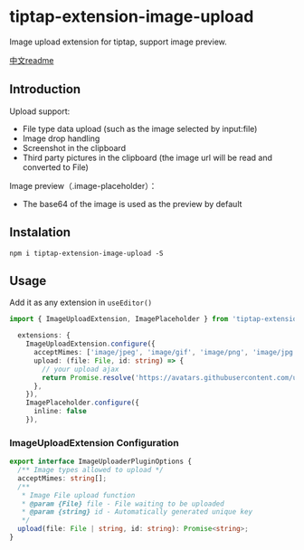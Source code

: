 # tiptap-extension-image-upload

Image upload extension for tiptap, support image preview.

[中文readme](./README.zh.md)

## Introduction

Upload support:

- File type data upload (such as the image selected by input:file)
- Image drop handling
- Screenshot in the clipboard
- Third party pictures in the clipboard (the image url will be read and converted to File)

Image preview（.image-placeholder）：

- The base64 of the image is used as the preview by default

## Instalation

`npm i tiptap-extension-image-upload -S`

## Usage

Add it as any extension in `useEditor()`

```ts
import { ImageUploadExtension, ImagePlaceholder } from 'tiptap-extension-image-upload'

  extensions: {
    ImageUploadExtension.configure({
      acceptMimes: ['image/jpeg', 'image/gif', 'image/png', 'image/jpg'],
      upload: (file: File, id: string) => {
        // your upload ajax
        return Promise.resolve('https://avatars.githubusercontent.com/u/112541088')
      },
    }),
    ImagePlaceholder.configure({
      inline: false
    }),
```

### ImageUploadExtension Configuration

```ts
export interface ImageUploaderPluginOptions {
  /** Image types allowed to upload */
  acceptMimes: string[];
  /**
   * Image File upload function
   * @param {File} file - File waiting to be uploaded
   * @param {string} id - Automatically generated unique key
   */
  upload(file: File | string, id: string): Promise<string>;
}
```
